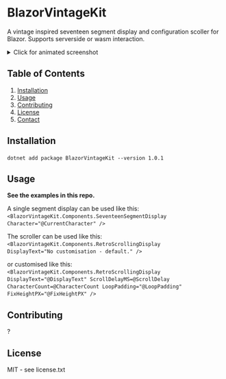 # BlazorVintageKit

A vintage inspired seventeen segment display and configuration scoller for Blazor. Supports serverside or wasm interaction.

<details>
  <summary>Click for animated screenshot</summary>
  <p> <img src="media/BVKSS.gif" alt="Screenshot" /> </p>
</details>


## Table of Contents

1. [Installation](#installation)
2. [Usage](#usage)
3. [Contributing](#contributing)
4. [License](#license)
5. [Contact](#contact)

## Installation

<code>dotnet add package BlazorVintageKit --version 1.0.1</code>

## Usage

**See the examples in this repo.**

A single segment display can be used like this:
<code><BlazorVintageKit.Components.SeventeenSegmentDisplay Character="@CurrentCharacter" />
</code>

The scroller can be used like this:
<code><BlazorVintageKit.Components.RetroScrollingDisplay DisplayText="No customisation - default." />
</code>

or customised like this:
<code>
<BlazorVintageKit.Components.RetroScrollingDisplay DisplayText="@DisplayText" ScrollDelayMS=@ScrollDelay CharacterCount=@CharacterCount LoopPadding="@LoopPadding" FixHeightPX="@FixHeightPX" />
</code>

## Contributing
?

## License
MIT - see license.txt

